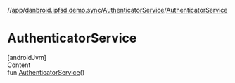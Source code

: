//[app](../../index.md)/[danbroid.ipfsd.demo.sync](../index.md)/[AuthenticatorService](index.md)/[AuthenticatorService](-authenticator-service.md)



# AuthenticatorService  
[androidJvm]  
Content  
fun [AuthenticatorService](-authenticator-service.md)()  



